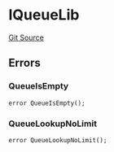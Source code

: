 # IQueueLib
[Git Source](https://github.com/lidofinance/community-staking-module/blob/3a4f57c9cf742468b087015f451ef8dce648f719/src/lib/QueueLib.sol)


## Errors
### QueueIsEmpty

```solidity
error QueueIsEmpty();
```

### QueueLookupNoLimit

```solidity
error QueueLookupNoLimit();
```

